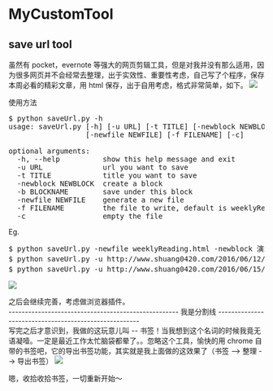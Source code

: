 # MyCustomTool

## save url tool
虽然有 pocket，evernote 等强大的网页剪辑工具，但是对我并没有那么适用，因为很多网页并不会经常去整理，出于实效性、重要性考虑，自己写了个程序，保存本周必看的精彩文章，用 html 保存，出于自用考虑，格式非常简单，如下。
![](http://7xu83c.com1.z0.glb.clouddn.com/%E5%B1%8F%E5%B9%95%E5%BF%AB%E7%85%A7%202016-06-29%20%E4%B8%8B%E5%8D%883.25.09.png)

使用方法
<pre>
$ python saveUrl.py -h
usage: saveUrl.py [-h] [-u URL] [-t TITLE] [-newblock NEWBLOCK] [-b BLOCKNAME]
                  [-newfile NEWFILE] [-f FILENAME] [-c]

optional arguments:
  -h, --help          show this help message and exit
  -u URL              url you want to save
  -t TITLE            title you want to save
  -newblock NEWBLOCK  create a block
  -b BLOCKNAME        save under this block
  -newfile NEWFILE    generate a new file
  -f FILENAME         the file to write, default is weeklyReading.html
  -c                  empty the file
</pre>

Eg.
<pre>
$ python saveUrl.py -newfile weeklyReading.html -newblock 演示 -u http://www.shuang0420.com/2016/06/11/爬虫总结（一）
$ python saveUrl.py -u http://www.shuang0420.com/2016/06/12/爬虫总结-二-scrapy/
$ python saveUrl.py -u http://www.shuang0420.com/2016/06/15/爬虫总结-三-scrapinghub/
</pre>

![](http://7xu83c.com1.z0.glb.clouddn.com/%E5%B1%8F%E5%B9%95%E5%BF%AB%E7%85%A7%202016-06-29%20%E4%B8%8B%E5%8D%883.30.21.png)

之后会继续完善，考虑做浏览器插件。<br>
---------------------------------------------------- 我是分割线 ------------------------------------------------------<br>
写完之后才意识到，我做的这玩意儿叫 -- 书签！当我想到这个名词的时候我竟无语凝噎。一定是最近工作太忙脑袋都晕了。。忽略这个工具，愉快的用 chrome 自带的书签吧，它的导出书签功能，其实就是我上面做的这效果了（书签 --> 整理 --> 导出书签）
![](http://7xu83c.com1.z0.glb.clouddn.com/%E5%B1%8F%E5%B9%95%E5%BF%AB%E7%85%A7%202016-06-29%20%E4%B8%8B%E5%8D%884.41.02.png)

嗯，收拾收拾书签，一切重新开始～
